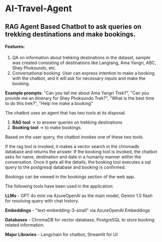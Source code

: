 # AI-Travel-Agent

## RAG Agent Based Chatbot to ask queries on trekking destinations and make bookings.

#### Features:
1) QA on information about trekking destinations in the dataset, sample was created consisting of destinations like Langtang, Ama Yangri, ABC, Shey Phoksundo, etc.
2) Conversational booking. User can express intention to make a booking with the chatbot, and it will ask for necessary inputs and make the booking.

**Example prompts**: "Can you tell me about Ama Yangri Trek?", "Can you provide me an itinerary for Shey Phoksundo Trek?", "What is the best time to do this trek?", "Help me make a booking"

The chatbot uses an agent that has two tools at its disposal.
1) **RAG tool** -> to answer queries on trekking destinations
2) **Booking tool** -> to make bookings.

Based on the user query, the chatbot invokes one of these two tools. 

If the rag tool is invoked, it makes a vector search in the chromadb database and returns the answer. If the booking tool is invoked, the chatbot asks for name, destination and date in a humanly manner within the conversation. Once it gets all the details, the booking tool executes a sql query to the postgresql database and booking is confirmed. 

Bookings can be viewed in the bookings section of the web app.

The following tools have been used in the application:

**LLMs**  - GPT 4o mini via AzureOpenAI as the main model, Gemini 1.5 flash for resolving query with chat history.

**Embeddings** - "text-embedding-3-small" via AzureOpenAI Embeddings

**Databases** - ChromaDB for vector database, PostgreSQL to store booking related information.

**Major Libraries** - Langchain for chatbot, Streamlit for UI
